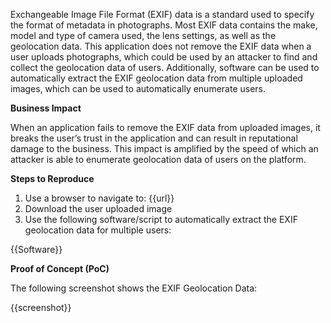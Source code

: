 Exchangeable Image File Format (EXIF) data is a standard used to specify the format of metadata in photographs. Most EXIF data contains the make, model and type of camera used, the lens settings, as well as the geolocation data. This application does not remove the EXIF data when a user uploads photographs, which could be used by an attacker to find and collect the geolocation data of users. Additionally, software can be used to automatically extract the EXIF geolocation data from multiple uploaded images, which can be used to automatically enumerate users.

**Business Impact**

When an application fails to remove the EXIF data from uploaded images, it breaks the user’s trust in the application and can result in reputational damage to the business. This impact is amplified by the speed of which an attacker is able to enumerate geolocation data of users on the platform.

**Steps to Reproduce**

1. Use a browser to navigate to: {{url}}
1. Download the user uploaded image
1. Use the following software/script to automatically extract the EXIF geolocation data for multiple users:

{{Software}}

**Proof of Concept (PoC)**

The following screenshot shows the EXIF Geolocation Data:

{{screenshot}}
